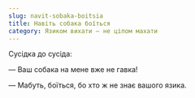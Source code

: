 ```yaml
---
slug: navit-sobaka-boitsia
title: Навіть собака боїться
category: Язиком вихати — не ціпом махати
---
```

Сусідка до сусіда:

— Ваш собака на мене вже не гавка!

— Мабуть, боїться, бо хто ж не знає вашого язика.
